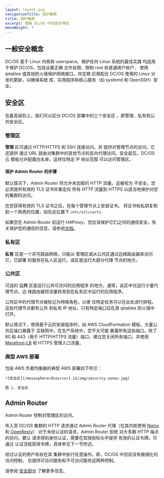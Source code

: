 ```yaml
---
layout: layout.pug
navigationTitle: 保护集群
title: 保护集群
excerpt: 理解 DC/OS 中的安全特性
menuWeight: 7
---
```


## 一般安全概念

DC/OS 基于 Linux 内核和 userspace。保护任何 Linux 系统的最佳实践
均适用于保护 DC/OS，包括设置正确
文件权限、限制 root 和普通用户帐户、
使用 iptables 或其他防火墙保护网络接口，并定期
应用配合 DC/OS 使用的 Linux 分发的更新，以确保系统
库、实用程序和核心服务（如 systemd 和 OpenSSH）安全。

## 安全区

在最高级别上，我们可以区分 DC/OS 部署中的三个安全区
，即管理、私有和公共安全区。

### 管理区

**管理** 区可通过 HTTP/HTTPS 和 SSH 连接访问，并
提供对管理节点的访问。它还提供
通过 URL 路由对集群中的其他节点的反向代理访问。安全起见，DC/OS 云
模板允许配置白名单，这样仅特定 IP 地址范围
可以访问管理区。

#### 保护 Admin Router 的步骤

默认情况下，Admin Router 将允许未加密的 HTTP 流量。这被视为
不安全，您必须提供有效的 TLS 证书并重定向
所有 HTTP 流量到 HTTPS 以适当地保护对您的集群的访问。

在您获得有效的 TLS 证书之后，在每个管理节点上安装证书。
将证书和私钥复制到一个熟悉的位置，如在此位置下
`/etc/ssl/certs`.

如果您在 Admin Router 前运行 HAProxy，您应该保护它们之间的通信安全。有关保护您的通信的信息，请参阅[文档](/mesosphere/dcos/cn/1.11/security/oss/tls-ssl/haproxy-adminrouter/)。

### 私有区

**私有** 区是一个非可路由网络，只能从
管理区或从公共区通过边缘路由器来访问它。已部署
的服务在私人区运行。该区是运行大部分代理
节点的地方。

### 公共区

可选的 **公共** 区是运行公共可访问的应用程序
的地方。通常，此区中仅运行少量代理节点。边
缘路由器将流量转发到在私有区中运行的应用程序。

公共区中的代理节点被标记为特殊角色，以便
仅特定任务可以在此处进行排程。这些代理节点都有公共
和私有 IP 地址，只有特定端口应在其
iptables 防火墙中打开。

默认情况下，使用基于云的安装程序时，如 AWS
CloudFormation 模板，大量公共区端口暴露于
互联网中。在生产系统中，您不太可能
暴露所有这些端口。除了
80 和 443（用于 HTTP/HTTPS 流量）端口，建议您关闭所有端口，并使用
[Marathon-LB](/mesosphere/dcos/cn/1.11/networking/marathon-lb/) 和 HTTPS
管理入口流量。

### 典型 AWS 部署

包括 AWS 负载均衡器的典型 AWS 部署如下所示：

    ![安全区](/mesosphere/dcos/cn/1.11/img/security-zones.jpg)

    图 1. 安全区

## Admin Router

Admin Router 控制对管理区的访问。

传入至 DC/OS 集群的 HTTP 请求通过 Admin
Router 代理（在其内核使用 [Nginx](http://nginx.org) 和
[OpenResty](https://openresty.org)） 对于未经认证的请求，Admin Router 拒绝
对大多数 HTTP 端点的访问。要让
请求得到身份认证，需要在其授权标头中提供
有效的认证令牌。可通过
认证流程获得令牌，具体参见下一节所述。

经过认证的用户有权在其
集群中执行任意操作。即，DC/OS 中目前没有极细化的访问控制，
仅提供可访问服务和不可访问服务这两种控制。

请参阅 [安全部分](/mesosphere/dcos/cn/1.11/security/) 了解更多信息。
